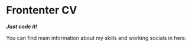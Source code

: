 # Frontenter CV
<b><i>Just code it!</i></b>

You can find main information about my skills and working socials in here.

